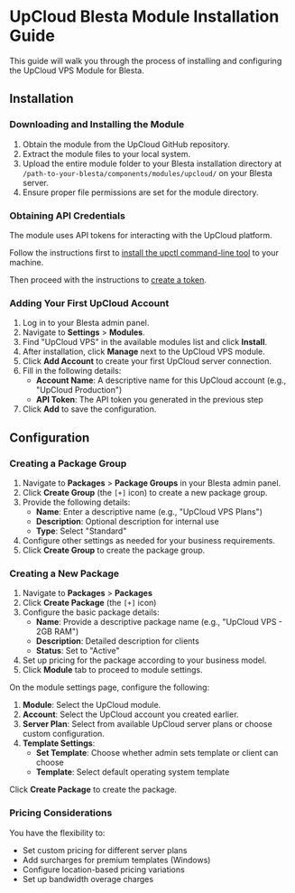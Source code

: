 # UpCloud Blesta Module Installation Guide

This guide will walk you through the process of installing and configuring the UpCloud VPS Module for Blesta.

## Installation

### Downloading and Installing the Module

1. Obtain the module from the UpCloud GitHub repository.
2. Extract the module files to your local system.
3. Upload the entire module folder to your Blesta installation directory at `/path-to-your-blesta/components/modules/upcloud/` on your Blesta server.
4. Ensure proper file permissions are set for the module directory.

### Obtaining API Credentials

The module uses API tokens for interacting with the UpCloud platform.

Follow the instructions first to [install the upctl command-line tool](https://upcloudltd.github.io/upcloud-cli/) to your machine.

Then proceed with the instructions to [create a token](https://upcloudltd.github.io/upcloud-cli/commands_reference/upctl_account/token/create/).

### Adding Your First UpCloud Account

1. Log in to your Blesta admin panel.
2. Navigate to **Settings** > **Modules**.
3. Find "UpCloud VPS" in the available modules list and click **Install**.
4. After installation, click **Manage** next to the UpCloud VPS module.
5. Click **Add Account** to create your first UpCloud server connection.
6. Fill in the following details:
   - **Account Name**: A descriptive name for this UpCloud account (e.g., "UpCloud Production")
   - **API Token**: The API token you generated in the previous step
8. Click **Add** to save the configuration.

## Configuration

### Creating a Package Group

1. Navigate to **Packages** > **Package Groups** in your Blesta admin panel.
2. Click **Create Group** (the `[+]` icon) to create a new package group.
3. Provide the following details:
   - **Name**: Enter a descriptive name (e.g., "UpCloud VPS Plans")
   - **Description**: Optional description for internal use
   - **Type**: Select "Standard"
4. Configure other settings as needed for your business requirements.
5. Click **Create Group** to create the package group.

### Creating a New Package

1. Navigate to **Packages** > **Packages**
2. Click **Create Package** (the `[+]` icon)
2. Configure the basic package details:
   - **Name**: Provide a descriptive package name (e.g., "UpCloud VPS - 2GB RAM")
   - **Description**: Detailed description for clients
   - **Status**: Set to "Active"
3. Set up pricing for the package according to your business model.
4. Click **Module** tab to proceed to module settings.

On the module settings page, configure the following:

1. **Module**: Select the UpCloud module.
2. **Account**: Select the UpCloud account you created earlier.
3. **Server Plan**: Select from available UpCloud server plans or choose custom configuration.
4. **Template Settings**:
   - **Set Template**: Choose whether admin sets template or client can choose
   - **Template**: Select default operating system template

Click **Create Package** to create the package.
### Pricing Considerations

You have the flexibility to:

- Set custom pricing for different server plans
- Add surcharges for premium templates (Windows)
- Configure location-based pricing variations
- Set up bandwidth overage charges
